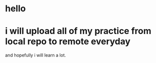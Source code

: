 # hello
# i will upload all of my practice from local repo to remote everyday
and hopefully i will learn a lot.
